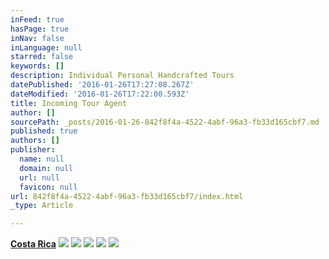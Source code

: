 ```yaml
---
inFeed: true
hasPage: true
inNav: false
inLanguage: null
starred: false
keywords: []
description: Individual Personal Handcrafted Tours
datePublished: '2016-01-26T17:27:08.267Z'
dateModified: '2016-01-26T17:22:00.593Z'
title: Incoming Tour Agent
author: []
sourcePath: _posts/2016-01-26-842f8f4a-4522-4abf-96a3-fb33d165cbf7.md
published: true
authors: []
publisher:
  name: null
  domain: null
  url: null
  favicon: null
url: 842f8f4a-4522-4abf-96a3-fb33d165cbf7/index.html
_type: Article

---
```

**[Costa Rica][0]**
![](https://the-grid-user-content.s3-us-west-2.amazonaws.com/134c275a-e85a-494e-a560-91f6676dd1fa.jpg)
![](https://the-grid-user-content.s3-us-west-2.amazonaws.com/2f8cb17c-9795-4b4a-9c31-3d93e28d367a.JPG)
![](https://the-grid-user-content.s3-us-west-2.amazonaws.com/a42d02fd-98ee-4a08-8117-ce9746b1467c.jpg)
![](https://the-grid-user-content.s3-us-west-2.amazonaws.com/b6983777-133a-4f26-bce9-732c6d1d6d98.jpg)
![](https://s3-us-west-2.amazonaws.com/the-grid-img/p/37fccf22effbf4e76d740a1923e6f48592c3a487.jpg)

[0]: https://app.thegrid.io/posts/842f8f4a-4522-4abf-96a3-fb33d165cbf7/null